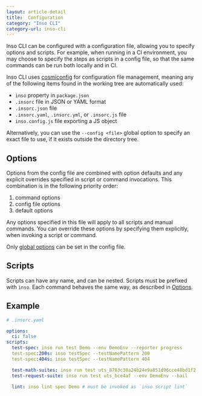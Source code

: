 ```yaml
---
layout: article-detail
title:  Configuration
category: "Inso CLI"
category-url: inso-cli
---
```


Inso CLI can be configured with a configuration file, allowing you to specify options and scripts. For example, when running in a CI environment, you may choose to specify the steps as scripts in a config file, so that the same commands can be run both locally and in CI.

Inso CLI uses [cosmiconfig](https://github.com/davidtheclark/cosmiconfig) for configuration file management, meaning any of the following items found in the working tree are automatically used:

* `inso` property in `package.json`
* `.insorc` file in JSON or YAML format
* `.insorc.json` file
* `.insorc.yaml`, `.insorc.yml`, or `.insorc.js` file
* `inso.config.js` file exporting a JS object

Alternatively, you can use the `--config <file>` global option to specify an exact file to use, if it exists outside the directory tree.

## Options

Options from the config file are combined with option defaults and any explicit overrides specified in script or command invocations. This combination is in the following priority order:

1. command options
2. config file options
3. default options

Any options specified in this file will apply to all scripts and manual commands. You can override these options by specifying them explicitly, when invoking a script or command.

Only [global options](/inso-cli/introduction/#global-options) can be set in the config file.

## Scripts

Scripts can have any name, and can be nested. Scripts must be prefixed with `inso`. Each command behaves the same way, as described in [Options](#options).

## Example

```yaml
# .insorc.yaml

options:
  ci: false
scripts:
  test-spec: inso run test Demo --env DemoEnv --reporter progress
  test-spec:200s: inso testSpec --testNamePattern 200
  test-spec:404s: inso testSpec --testNamePattern 404

  test-math-suites: inso run test uts_8783c30a24b24e9a851d96cce48bd1f2 --env DemoEnv 
  test-request-suite: inso run test uts_bce4af --env DemoEnv --bail

  lint: inso lint spec Demo # must be invoked as `inso script lint`
```
